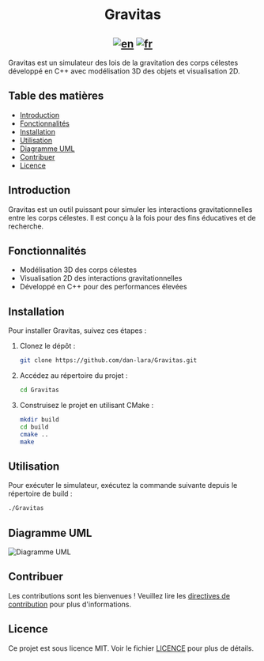 <div align="center">

<h1>Gravitas</h1>

[![en](https://img.shields.io/badge/lang-en-red.svg)](https://github.com/dan-lara/Gravitas/blob/master/README.md)
[![fr](https://img.shields.io/badge/lang-fr-green.svg)](https://github.com/dan-lara/Gravitas/blob/master/README.fr.md)
---

</div>

Gravitas est un simulateur des lois de la gravitation des corps célestes développé en C++ avec modélisation 3D des objets et visualisation 2D.

## Table des matières
- [Introduction](#introduction)
- [Fonctionnalités](#fonctionnalités)
- [Installation](#installation)
- [Utilisation](#utilisation)
- [Diagramme UML](#diagramme-uml)
- [Contribuer](#contribuer)
- [Licence](#licence)

## Introduction
Gravitas est un outil puissant pour simuler les interactions gravitationnelles entre les corps célestes. Il est conçu à la fois pour des fins éducatives et de recherche.

## Fonctionnalités
- Modélisation 3D des corps célestes
- Visualisation 2D des interactions gravitationnelles
- Développé en C++ pour des performances élevées

## Installation
Pour installer Gravitas, suivez ces étapes :
1. Clonez le dépôt :
    ```sh
    git clone https://github.com/dan-lara/Gravitas.git
    ```
2. Accédez au répertoire du projet :
    ```sh
    cd Gravitas
    ```
3. Construisez le projet en utilisant CMake :
    ```sh
    mkdir build
    cd build
    cmake ..
    make
    ```

## Utilisation
Pour exécuter le simulateur, exécutez la commande suivante depuis le répertoire de build :
```sh
./Gravitas
```

## Diagramme UML
![Diagramme UML](path/to/uml-diagram.png)

## Contribuer
Les contributions sont les bienvenues ! Veuillez lire les [directives de contribution](CONTRIBUTING.md) pour plus d'informations.

## Licence
Ce projet est sous licence MIT. Voir le fichier [LICENCE](LICENSE) pour plus de détails.